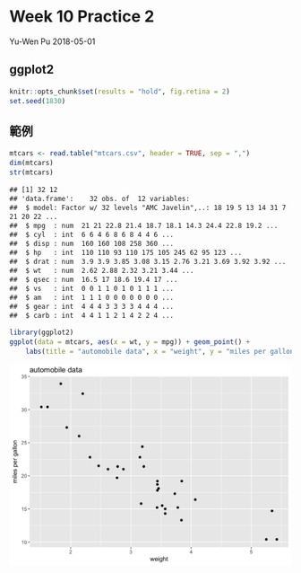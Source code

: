 Week 10 Practice 2
================
Yu-Wen Pu
2018-05-01

ggplot2
-------

``` r
knitr::opts_chunk$set(results = "hold", fig.retina = 2)
set.seed(1830)
```

範例
----

``` r
mtcars <- read.table("mtcars.csv", header = TRUE, sep = ",")
dim(mtcars)
str(mtcars)
```

    ## [1] 32 12
    ## 'data.frame':    32 obs. of  12 variables:
    ##  $ model: Factor w/ 32 levels "AMC Javelin",..: 18 19 5 13 14 31 7 21 20 22 ...
    ##  $ mpg  : num  21 21 22.8 21.4 18.7 18.1 14.3 24.4 22.8 19.2 ...
    ##  $ cyl  : int  6 6 4 6 8 6 8 4 4 6 ...
    ##  $ disp : num  160 160 108 258 360 ...
    ##  $ hp   : int  110 110 93 110 175 105 245 62 95 123 ...
    ##  $ drat : num  3.9 3.9 3.85 3.08 3.15 2.76 3.21 3.69 3.92 3.92 ...
    ##  $ wt   : num  2.62 2.88 2.32 3.21 3.44 ...
    ##  $ qsec : num  16.5 17 18.6 19.4 17 ...
    ##  $ vs   : int  0 0 1 1 0 1 0 1 1 1 ...
    ##  $ am   : int  1 1 1 0 0 0 0 0 0 0 ...
    ##  $ gear : int  4 4 4 3 3 3 3 4 4 4 ...
    ##  $ carb : int  4 4 1 1 2 1 4 2 2 4 ...

``` r
library(ggplot2)
ggplot(data = mtcars, aes(x = wt, y = mpg)) + geom_point() +
    labs(title = "automobile data", x = "weight", y = "miles per gallon")
```

<img src="practice2_files/figure-markdown_github/a-1.png" width="672" />

